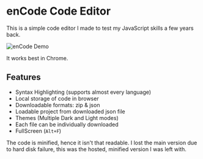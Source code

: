 # enCode Code Editor

This is a simple code editor I made to test my JavaScript skills a few years back.

![enCode Demo](images/editor.png)

It works best in Chrome.

## Features

* Syntax Highlighting (supports almost every language)
* Local storage of code in browser
* Downloadable formats: zip & json
* Loadable project from downloaded json file
* Themes (Multiple Dark and Light modes)
* Each file can be individually downloaded
* FullScreen (`Alt+F`)


The code is minified, hence it isn't that readable.
I lost the main version due to hard disk failure, this was the hosted, minified version I was left with.
